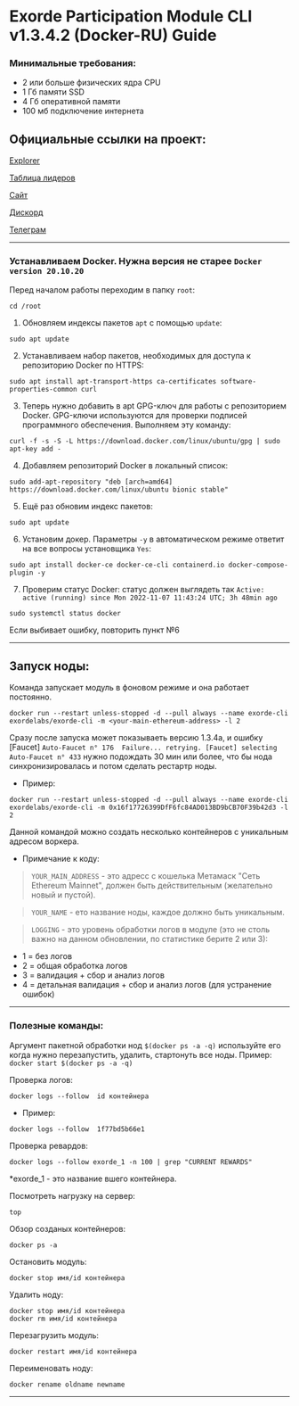 # Exorde Participation Module CLI v1.3.4.2 (Docker-RU) Guide

### Минимальные требования: 

* 2 или больше физических ядра CPU 
* 1 Гб памяти SSD
* 4 Гб оперативной памяти
* 100 мб подключение интернета

## Официальные ссылки на проект:

[Еxplorer](https://explorer.exorde.network/)

[Таблица лидеров](https://explorer.exorde.network/leaderboard)

[Сайт](https://exorde.network/)

[Дискорд](https://discord.gg/y9F5Qrtk)

[Телеграм](https://t.me/exorde)

---

### Устанавливаем Docker. Нужна версия не старее `Docker version 20.10.20`

Перед началом работы переходим в папку `root`:

```
cd /root
```

1. Обновляем индексы пакетов `apt` с помощью `update`:

```
sudo apt update
```
2. Устанавливаем набор пакетов, необходимых для доступа к репозиторию Docker по HTTPS:

```
sudo apt install apt-transport-https ca-certificates software-properties-common curl 
```

3. Теперь нужно добавить в apt GPG-ключ для работы с репозиторием Docker. GPG-ключи используются для проверки подписей программного обеспечения. Выполняем эту команду:

```
curl -f -s -S -L https://download.docker.com/linux/ubuntu/gpg | sudo apt-key add -
```

4. Добавляем репозиторий Docker в локальный список:

```
sudo add-apt-repository "deb [arch=amd64] https://download.docker.com/linux/ubuntu bionic stable"
```

5. Ещё раз обновим индекс пакетов:

```
sudo apt update
```

6. Установим докер. Параметры `-y` в автоматическом режиме ответит на все вопросы установщика `Yes`:

```
sudo apt install docker-ce docker-ce-cli containerd.io docker-compose-plugin -y
```

7. Проверим статус Docker: статус должен выглядеть так `Active: active (running) since Mon 2022-11-07 11:43:24 UTC; 3h 48min ago` 

```
sudo systemctl status docker
```

Если выбивает ошибку, повторить пункт №6

---

## Запуск ноды:

Команда запускает модуль в фоновом режиме и она работает постоянно.

```
docker run --restart unless-stopped -d --pull always --name exorde-cli exordelabs/exorde-cli -m <your-main-ethereum-address> -l 2
```

Сразу после запуска может показываеть версию 1.3.4a, и ошибку [Faucet] `Auto-Faucet n° 176  Failure... retrying. [Faucet] selecting Auto-Faucet n° 433` нужно подождать 30 мин или более, что бы нода синхронизировалась и потом сделать рестартр ноды.

* Пример:

```
docker run --restart unless-stopped -d --pull always --name exorde-cli exordelabs/exorde-cli -m 0x16f17726399DfF6fc84AD013BD9bCB70F39b42d3 -l 2
```

Данной командой можно создать несколько контейнеров с уникальным адресом воркера.

* Примечание к коду:

>`YOUR_MAIN_ADDRESS` - это адресс с кошелька Метамаск "Сеть Ethereum Mainnet", должен быть действительным (желательно новый и пустой).

>`YOUR_NAME` - ето название ноды, каждое должно быть уникальным. 

>`LOGGING` - это уровень обработки логов в модуле (это не столь важно на данном обновлении, по статистике берите 2 или 3):

* 1 = без логов
* 2 = общая обработка логов
* 3 = валидация + сбор и анализ логов
* 4 = детальная валидация + сбор и анализ логов (для устранение ошибок)
---

### Полезные команды:

Аргумент пакетной обработки нод `$(docker ps -a -q)` используйте его когда нужно перезапустить, удалить, стартонуть все ноды. Пример: `docker start $(docker ps -a -q)`

Проверка логов:

```
docker logs --follow  id контейнера
```

* Пример:

```
docker logs --follow  1f77bd5b66e1
```

Проверка ревардов:

```
docker logs --follow exorde_1 -n 100 | grep "CURRENT REWARDS"
```

*exorde_1 - это название вшего контейнера.

Посмотреть нагрузку на сервер:

```
top
```

Обзор созданых контейнеров:

```
docker ps -a
```

Остановить модуль:

```
docker stop имя/id контейнера
```

Удалить ноду:

```
docker stop имя/id контейнера
docker rm имя/id контейнера
```

Перезагрузить модуль:

```
docker restart имя/id контейнера
```

Переименовать ноду:

```
docker rename oldname newname
```

---

